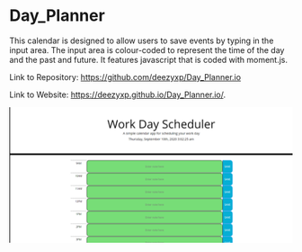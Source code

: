 # Day_Planner

This calendar is designed to allow users to save events by typing in the input area. The input area is colour-coded to represent the time of the day and the past and future. It features javascript that is coded with moment.js. 

Link to Repository: https://github.com/deezyxp/Day_Planner.io

Link to Website: https://deezyxp.github.io/Day_Planner.io/.

<img src = "Assets/Images/DayPlanner.PNG" alt="Screenshot">